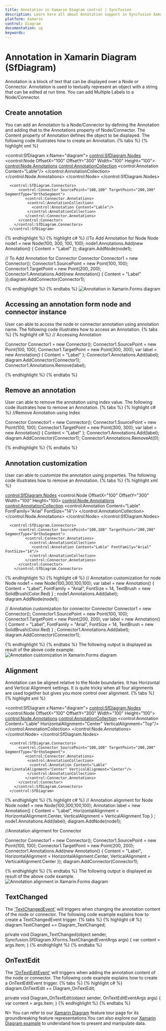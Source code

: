 ```yaml
---
title: Annotation in Xamarin Diagram control | Syncfusion
description: Learn here all about Annotation support in Syncfusion Xamarin Diagram (SfDiagram) control, its elements and more.
platform: Xamarin
control: Diagram
documentation: ug
keywords: 
---
```


# Annotation in Xamarin Diagram (SfDiagram)
Annotation is a block of text that can be displayed over a Node or Connector. Annotation is used to textually represent an object with a string that can be edited at run time. 
You can add Multiple Labels to a Node/Connector.

## Create annotation
You can add an Annotation to a Node/Connector by defining the Annotation and adding that to the Annotations property of Node/Connector. The Content property of Annotation defines the object to be displayed. The following code illustrates how to create an Annotation.
{% tabs %}
{% highlight xml %}
<!-- To Add Annotation for Node -->
<control:SfDiagram x:Name="diagram">
        <control:SfDiagram.Nodes>
          <control:Node OffsetX="100" OffsetY="300" Width="100" Height="100">
             <control:Node.Annotations>
              <control:AnnotationCollection>
                <control:Annotation Content="Lable"/>
              </control:AnnotationCollection>
             </control:Node.Annotations>
          </control:Node>
        </control:SfDiagram.Nodes>

<!-- To Add Annotation for Connector-->
      <control:SfDiagram.Connectors>
          <control:Connector SourcePoint="100,100" TargetPoint="200,200" SegmentType="OrthoSegment">
             <control:Connector.Annotations>
              <control:AnnotationCollection>
                <control:Annotation Content="Lable"/>
              </control:AnnotationCollection>
             </control:Connector.Annotations>
          </control:Connector>
        </control:SfDiagram.Connectors>
      </control:SfDiagram>
{% endhighlight %}
{% highlight c# %}
//To Add Annotation for Node
Node node1 = new Node(100, 300, 100, 100);
node1.Annotations.Add(new Annotation() { Content = "Label" });
diagram.AddNode(node1);

// To Add Annotation for Connector
Connector Connector1 = new Connector();
Connector1.SourcePoint = new Point(100, 100);
Connector1.TargetPoint = new Point(200, 200);
Connector1.Annotations.Add(new Annotation() { Content = "Label" });diagram.AddConnector(Connector1);

{% endhighlight %}
{% endtabs %}
![Annotation in Xamarin.Forms diagram](Annotation_images/Annotation_img1.jpg)

## Accessing an annotation form node and connector instance
User can able to access the node or connector annotation using annotation name. The following code illustrates how to access an Annotation.
{% tabs %}
{% highlight c# %}
// Accessing Annotation 

Connector Connector1 = new Connector();
Connector1.SourcePoint = new Point(100, 100);
Connector1.TargetPoint = new Point(300, 300);
var label = new Annotation() { Content = "Label" };
Connector1.Annotations.Add(label);
diagram.AddConnector(Connector1);
Connector1.Annotations.Remove(label);

{% endhighlight %}
{% endtabs %}

## Remove an annotation
User can able to remove the annotation using index value. The following code illustrates how to remove an Annotation.
{% tabs %}
{% highlight c# %}
//Remove Annotation using Index

Connector Connector1 = new Connector();
Connector1.SourcePoint = new Point(100, 100);
Connector1.TargetPoint = new Point(300, 300);
var label = new Annotation() { Content = "Label" };
Connector1.Annotations.Add(label);
diagram.AddConnector(Connector1);
Connector1.Annotations.RemoveAt(0);

{% endhighlight %}
{% endtabs %}

## Annotation customization
User can able to customize the annotation using properties. The following code illustrates how to remove an Annotation.
{% tabs %}
{% highlight xml %}
<!-- Annotation customization for node -->
<control:SfDiagram.Nodes>
          <control:Node OffsetX="100" OffsetY="300"  Width="100" Height="100>
             <control:Node.Annotations>
              <control:AnnotationCollection>
               <control:Annotation Content="Lable" FontFamily="Arial" FontSize="14"/>
              </control:AnnotationCollection>
             </control:Node.Annotations>
          </control:Node>
        </control:SfDiagram.Nodes>
<!-- Annotation customization for connector -->
      <control:SfDiagram.Connectors>
          <control:Connector SourcePoint="100,100" TargetPoint="200,200" SegmentType="OrthoSegment">
             <control:Connector.Annotations>
               <control:AnnotationCollection>
                <control:Annotation Content="Lable" FontFamily="Arial" FontSize="14"/>
               </ontrol:AnnotationCollection>
             </control:Connector.Annotations>
          </control:Connector>
        </control:SfDiagram.Connectors>

{% endhighlight %}
{% highlight c# %}
// Annotation customization for node 
Node node1 = new Node(100,300,100,100);
var label = new Annotation()
{
  Content = "Label",
  FontFamily = "Arial",
  FontSize = 14,
  TextBrush = new SolidBrush(Color.Red)
} ;
node1.Annotations.Add(label);
diagram.AddNode(node1);

// Annotation customization for connector 
Connector Connector1 = new Connector();
Connector1.SourcePoint = new Point(100, 100);
Connector1.TargetPoint = new Point(200, 200);
var label = new Annotation()	
{
  Content = "Label",
  FontFamily = "Arial",
  FontSize = 14,
  TextBrush = new SolidBrush(Color.Red)
} ;
Connector1.Annotations.Add(label);
diagram.AddConnector(Connector1);

{% endhighlight %}
{% endtabs %}
The following output is displayed as result of the above code example.
![Annotation customization in Xamarin.Forms diagram](Annotation_images/Annotation_img2.jpeg)

## Alignment
Annotation can be aligned relative to the Node boundaries. It has Horizontal and Vertical Alignment settings. It is quite tricky when all four alignments are used together but gives you more control over alignment.
{% tabs %}
{% highlight xml %}
<!--Annotation alignment for Node-->
<control:SfDiagram x:Name="diagram">
        <control:SfDiagram.Nodes>
          <control:Node OffsetX="100" OffsetY="300"  Width="100" Height="100">
             <control:Node.Annotations>
              <control:AnnotationCollection>
               <control:Annotation Content="Lable" HorizontalAlignment="Center" VerticalAlignment="Top"/>
              </control:AnnotationCollection>
             </control:Node.Annotations>
          </control:Node>
        </control:SfDiagram.Nodes>

<!--Annotation alignment for connector --> 
      <control:SfDiagram.Connectors>
          <control:Connector SourcePoint="100,100" TargetPoint="200,200" SegmentType="OrthoSegment">
             <control:Connector.Annotations>
              <control:AnnotationCollection>
               <control:Annotation Content="Lable" HorizontalAlignment="Center" VerticalAlignment="Center"/>
              </control:AnnotationCollection>
             </control:Connector.Annotations>
          </control:Connector>
        </control:SfDiagram.Connectors>
      </control:SfDiagram>
{% endhighlight %}
{% highlight c# %}
// Annotation alignment for Node
Node node1 = new Node(100,300,100,100);
Annotation label = new Annotation()
{
       Content = "Label",
       HorizontalAlignment = HorizontalAlignment.Center,
      VerticalAlignment = VerticalAlignment.Top
} ;
node1.Annotations.Add(label);
diagram.AddNode(node1);

//Annotation alignment for Connector

Connector Connector1 = new Connector();
Connector1.SourcePoint = new Point(100, 100);
Connector1.TargetPoint = new Point(200, 200);
Connector1.Annotations.Add(new Annotation() { Content = "Label", HorizontalAlignment = HorizontalAlignment.Center,
      VerticalAlignment = VerticalAlignment.Center
 });
diagram.AddConnector(Connector1);


{% endhighlight %}
{% endtabs %}
The following output is displayed as result of the above code example.
![Annotation alignment in Xamarin.Forms diagram](Annotation_images/Annotation_img3.jpg)

## TextChanged
The ['TextChangedEvent'](https://help.syncfusion.com/cr/xamarin/Syncfusion.SfDiagram.XForms.TextChangedEventArgs.html) will triggers when changing the annotation content of the node or connector. The following code example explains how to create a TextChangedEvent trigger. 
{% tabs %}
{% highlight c# %}
diagram.TextChanged += Diagram_TextChanged; 

private void Diagram_TextChanged(object sender, Syncfusion.SfDiagram.XForms.TextChangedEventArgs args)
        {
            var content = args.Item;
        }
{% endhighlight %}
{% endtabs %}

## OnTextEdit
The ['OnTextEditEvent'](https://help.syncfusion.com/cr/xamarin/Syncfusion.SfDiagram.XForms.OnTextEditEventArgs.html) will triggers when adding the annotation content of the node or connector. The following code example explains how to create a OnTextEditEvent trigger. 
{% tabs %}
{% highlight c# %}
diagram.OnTextEdit += Diagram_OnTextEdit; 

private void Diagram_OnTextEdit(object sender, OnTextEditEventArgs args)
        {
            var content = args.Item;
        }
{% endhighlight %}
{% endtabs %}

N> You can refer to our [Xamarin Diagram](https://www.syncfusion.com/xamarin-ui-controls/xamarin-diagram) feature tour page for its groundbreaking feature representations.You can also explore our [Xamarin Diagram example](https://github.com/syncfusion/xamarin-demos/tree/master/Forms/Diagram) to understand how to present and manipulate data.
